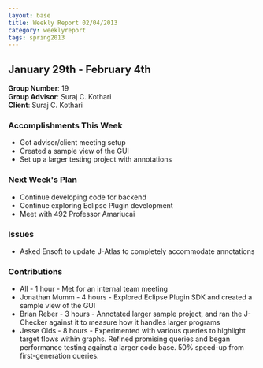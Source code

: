 ```yaml
---
layout: base
title: Weekly Report 02/04/2013
category: weeklyreport
tags: spring2013
---
```


## January 29th - February 4th

**Group Number**: 19  
**Group Advisor**: Suraj C. Kothari  
**Client**: Suraj C. Kothari  

### Accomplishments This Week

* Got advisor/client meeting setup
* Created a sample view of the GUI
* Set up a larger testing project with annotations

### Next Week's Plan

* Continue developing code for backend
* Continue exploring Eclipse Plugin development
* Meet with 492 Professor Amariucai

### Issues

* Asked Ensoft to update J-Atlas to completely accommodate annotations

### Contributions

* All - 1 hour - Met for an internal team meeting
* Jonathan Mumm - 4 hours - Explored Eclipse Plugin SDK and created a sample view of the GUI
* Brian Reber - 3 hours - Annotated larger sample project, and ran the J-Checker against it to measure how it handles larger programs
* Jesse Olds - 8 hours - Experimented with various queries to highlight target flows within graphs. Refined promising queries and began performance testing against a larger code base. 50% speed-up from first-generation queries.
